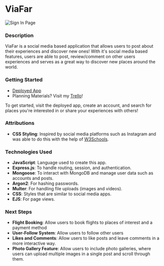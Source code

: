# ViaFar
![Sign In Page](https://imgur.com/fmjXJKZ.jpg)

### Description
ViaFar is a social media based application that allows users to post about their experiences and discover new ones! 
With it's social media based features, users are able to post, review/comment on other users experiences and serves as a great way to discover new places around the world. 

### Getting Started
- [Deployed App](https://viafar-7a50a274cf25.herokuapp.com/)
- Planning Materials? Visit my [Trello](https://trello.com/b/IEDAV2Ss/travel-app)!

To get started, visit the deployed app, create an account, and search for places you're interested in or share your experiences with others!


### Attributions
- **CSS Styling**: Inspired by social media platforms such as Instagram and was able to do this with the help of [W3Schools](https://www.w3schools.com/w3css/w3css_web_css.asp).

### Technologies Used
- **JavaScript**: Language used to create this app.
- **Express.js**: To handle routing, session, and authentication.
- **Mongoose**: To interact with MongoDB and manage user data such as accounts and posts.
- **Argon2**: For hashing passwords.
- **Multer**: For handling file uploads (images and videos).
- **CSS**: Styles that are similar to social media apps.
- **EJS**: For page views. 

### Next Steps
- **Flight Booking**: Allow users to book flights to places of interest and a payment method 
- **User-Follow System**: Allow users to follow other users
- **Likes and Comments**: Allow users to like posts and leave comments in a more interactive way.
- **Photo Gallery Feature**: Allow users to include photo galleries, where users can upload multiple images in a single post and scroll through them.
